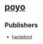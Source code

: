# [poyo](https://pypi.org/project/poyo)



## Publishers
- [hackebrot](https://pypi.org/user/hackebrot)

